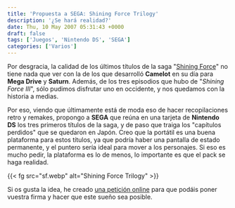 ```yaml
---
title: 'Propuesta a SEGA: Shining Force Trilogy'
description: '¿Se hará realidad?'
date: Thu, 10 May 2007 05:31:43 +0000
draft: false
tags: ['Juegos', 'Nintendo DS', 'SEGA']
categories: ['Varios']
---
```


Por desgracia, la calidad de los últimos títulos de la saga "[Shining Force](/shining-force/)" no tiene nada que ver con la de los que desarrolló **Camelot** en su día para **Mega Drive** y **Saturn**. Además, de los tres episodios que hubo de "_Shining Force III_", sólo pudimos disfrutar uno en occidente, y nos quedamos con la historia a medias.

Por eso, viendo que últimamente está de moda eso de hacer recopilaciones retro y remakes, propongo a **SEGA** que reúna en una tarjeta de **Nintendo DS** los tres primeros títulos de la saga, y de paso que traiga los "capítulos perdidos" que se quedaron en Japón. Creo que la portátil es una buena plataforma para estos títulos, ya que podría haber una pantalla de estado permanente, y el puntero sería ideal para mover a los personajes. Si eso es mucho pedir, la plataforma es lo de menos, lo importante es que el pack se haga realidad.

{{< fg src="sf.webp" alt="Shining Force Trilogy" >}}

Si os gusta la idea, he creado [una petición online](http://www.petitiononline.com/sftrilgy/petition.html) para que podáis poner vuestra firma y hacer que este sueño sea posible.